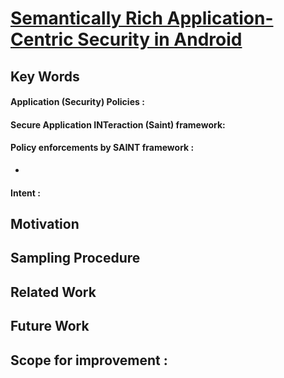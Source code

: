 # [Semantically Rich Application-Centric Security in Android](http://www.enck.org/pubs/acsac09.pdf)

## Key Words

#### Application (Security) Policies :


#### Secure Application INTeraction (Saint) framework:



#### Policy enforcements by SAINT framework : 
  * 

#### Intent : 

 
## Motivation


## Sampling Procedure 


## Related Work


## Future Work


## Scope for improvement :
